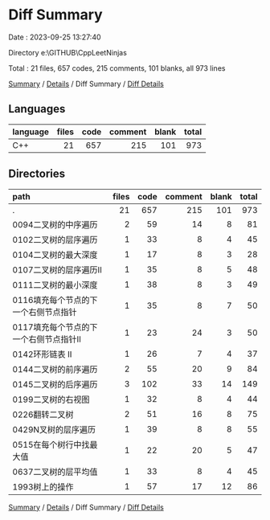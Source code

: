 # Diff Summary

Date : 2023-09-25 13:27:40

Directory e:\\GITHUB\\CppLeetNinjas

Total : 21 files,  657 codes, 215 comments, 101 blanks, all 973 lines

[Summary](results.md) / [Details](details.md) / Diff Summary / [Diff Details](diff-details.md)

## Languages
| language | files | code | comment | blank | total |
| :--- | ---: | ---: | ---: | ---: | ---: |
| C++ | 21 | 657 | 215 | 101 | 973 |

## Directories
| path | files | code | comment | blank | total |
| :--- | ---: | ---: | ---: | ---: | ---: |
| . | 21 | 657 | 215 | 101 | 973 |
| 0094二叉树的中序遍历 | 2 | 59 | 14 | 8 | 81 |
| 0102二叉树的层序遍历 | 1 | 33 | 8 | 4 | 45 |
| 0104二叉树的最大深度 | 1 | 17 | 8 | 3 | 28 |
| 0107二叉树的层序遍历II | 1 | 35 | 8 | 5 | 48 |
| 0111二叉树的最小深度 | 1 | 38 | 8 | 3 | 49 |
| 0116填充每个节点的下一个右侧节点指针 | 1 | 35 | 8 | 7 | 50 |
| 0117填充每个节点的下一个右侧节点指针II | 1 | 23 | 24 | 3 | 50 |
| 0142环形链表 II | 1 | 26 | 7 | 4 | 37 |
| 0144二叉树的前序遍历 | 2 | 55 | 20 | 9 | 84 |
| 0145二叉树的后序遍历 | 3 | 102 | 33 | 14 | 149 |
| 0199二叉树的右视图 | 1 | 32 | 8 | 4 | 44 |
| 0226翻转二叉树 | 2 | 51 | 16 | 8 | 75 |
| 0429N叉树的层序遍历 | 1 | 39 | 8 | 8 | 55 |
| 0515在每个树行中找最大值 | 1 | 22 | 20 | 5 | 47 |
| 0637二叉树的层平均值 | 1 | 33 | 8 | 4 | 45 |
| 1993树上的操作 | 1 | 57 | 17 | 12 | 86 |

[Summary](results.md) / [Details](details.md) / Diff Summary / [Diff Details](diff-details.md)